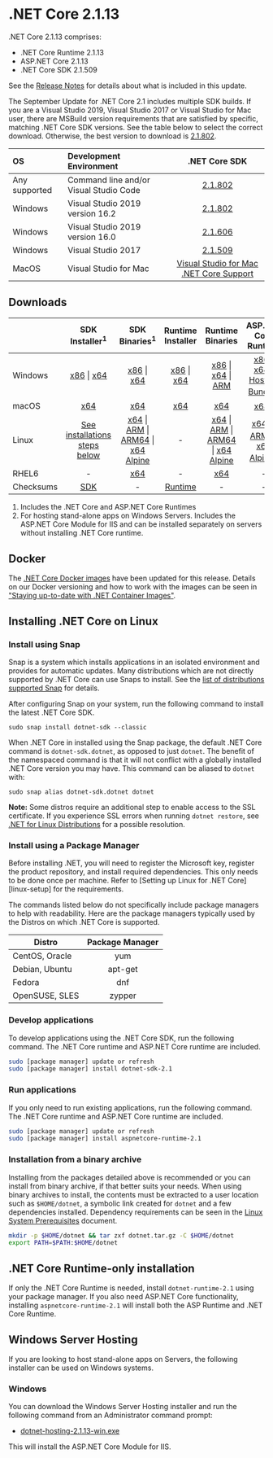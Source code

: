 # .NET Core 2.1.13

.NET Core 2.1.13 comprises:

* .NET Core Runtime 2.1.13
* ASP.NET Core 2.1.13
* .NET Core SDK 2.1.509

See the [Release Notes](2.1.13.md) for details about what is included in this update.

The September Update for .NET Core 2.1 includes multiple SDK builds. If you are a Visual Studio 2019, Visual Studio 2017 or Visual Studio for Mac user, there are MSBuild version requirements that are satisfied by specific, matching .NET Core SDK versions. See the table below to select the correct download. Otherwise, the best version to download is [2.1.802](2.1.802-download.md).

| OS | Development Environment | .NET Core SDK |
| :-- | :-- | :--: |
| Any supported | Command line and/or Visual Studio Code | [2.1.802](#downloads) |
| Windows | Visual Studio 2019 version 16.2 | [2.1.802](#downloads) |
| Windows | Visual Studio 2019 version 16.0 | [2.1.606](2.1.606-download.md) |
| Windows | Visual Studio 2017 | [2.1.509](2.1.13-download.md) |
| MacOS | Visual Studio for Mac | [Visual Studio for Mac .NET Core Support](https://learn.microsoft.com/visualstudio/mac/net-core-support) |

## Downloads

|           | SDK Installer<sup>1</sup>                        | SDK Binaries<sup>1</sup>                 | Runtime Installer                                        | Runtime Binaries                                 | ASP.NET Core Runtime           |
| --------- | :------------------------------------------:     | :----------------------:                 | :---------------------------:                            | :-------------------------:                      | :-----------------:            |
| Windows   | [x86][dotnet-sdk-win-x86.exe] \| [x64][dotnet-sdk-win-x64.exe] | [x86][dotnet-sdk-win-x86.zip] \| [x64][dotnet-sdk-win-x64.zip] | [x86][dotnet-runtime-win-x86.exe] \| [x64][dotnet-runtime-win-x64.exe] | [x86][dotnet-runtime-win-x86.zip] \| [x64][dotnet-runtime-win-x64.zip] \| [ARM][dotnet-runtime-win-arm.zip] | [x86][aspnetcore-runtime-win-x86.exe] \| [x64][aspnetcore-runtime-win-x64.exe] \| <br/> [Hosting Bundle][dotnet-hosting-win.exe]<sup>2</sup> |
| macOS     | [x64][dotnet-sdk-osx-x64.pkg]  | [x64][dotnet-sdk-osx-x64.tar.gz]     | [x64][dotnet-runtime-osx-x64.pkg] | [x64][dotnet-runtime-osx-x64.tar.gz] | [x64][aspnetcore-runtime-osx-x64.tar.gz]<sup>1</sup>
| Linux     | [See installations steps below][linux-install]   | [x64][dotnet-sdk-linux-x64.tar.gz] \| [ARM][dotnet-sdk-linux-arm.tar.gz] \| [ARM64][dotnet-sdk-linux-arm64.tar.gz] \| [x64 Alpine][dotnet-sdk-linux-musl-x64.tar.gz] | - | [x64][dotnet-runtime-linux-x64.tar.gz] \| [ARM][dotnet-runtime-linux-arm.tar.gz] \| [ARM64][dotnet-runtime-linux-arm64.tar.gz] \| [x64 Alpine][dotnet-runtime-linux-musl-x64.tar.gz] | [x64][aspnetcore-runtime-linux-x64.tar.gz]<sup>1</sup>  \| [ARM][aspnetcore-runtime-linux-arm.tar.gz]<sup>1</sup> \| [x64 Alpine][aspnetcore-runtime-linux-musl-x64.tar.gz]<sup>1</sup> |
| RHEL6     | -                                                | [x64][dotnet-sdk-rhel.6-x64.tar.gz]                    | -                                                        | [x64][dotnet-runtime-rhel.6-x64.tar.gz] | - |
| Checksums | [SDK][checksums-sdk]                             | -                                        | [Runtime][checksums-runtime]                             | - | - |

1. Includes the .NET Core and ASP.NET Core Runtimes
2. For hosting stand-alone apps on Windows Servers. Includes the ASP.NET Core Module for IIS and can be installed separately on servers without installing .NET Core runtime.

## Docker

The [.NET Core Docker images](https://hub.docker.com/r/microsoft/dotnet/) have been updated for this release. Details on our Docker versioning and how to work with the images can be seen in ["Staying up-to-date with .NET Container Images"](https://devblogs.microsoft.com/dotnet/staying-up-to-date-with-net-container-images/).

## Installing .NET Core on Linux

### Install using Snap

Snap is a system which installs applications in an isolated environment and provides for automatic updates. Many distributions which are not directly supported by .NET Core can use Snaps to install. See the [list of distributions supported Snap](https://docs.snapcraft.io/installing-snapd/6735) for details.

After configuring Snap on your system, run the following command to install the latest .NET Core SDK.

`sudo snap install dotnet-sdk --classic`

When .NET Core in installed using the Snap package, the default .NET Core command is `dotnet-sdk.dotnet`, as opposed to just `dotnet`. The benefit of the namespaced command is that it will not conflict with a globally installed .NET Core version you may have. This command can be aliased to `dotnet` with:

`sudo snap alias dotnet-sdk.dotnet dotnet`

**Note:** Some distros require an additional step to enable access to the SSL certificate. If you experience SSL errors when running `dotnet restore`, see [.NET for Linux Distributions](../../../linux.md) for a possible resolution.

### Install using a Package Manager

Before installing .NET, you will need to register the Microsoft key, register the product repository, and install required dependencies. This only needs to be done once per machine. Refer to [Setting up Linux for .NET Core][linux-setup] for the requirements.

The commands listed below do not specifically include package managers to help with readability. Here are the package managers typically used by the Distros on which .NET Core is supported.

| Distro | Package Manager  |
| ---             | :----:  |
| CentOS, Oracle  | yum     |
| Debian, Ubuntu  | apt-get |
| Fedora          | dnf     |
| OpenSUSE, SLES  | zypper  |

### Develop applications

To develop applications using the .NET Core SDK, run the following command. The .NET Core runtime and ASP.NET Core runtime are included.

```bash
sudo [package manager] update or refresh
sudo [package manager] install dotnet-sdk-2.1
```

### Run applications

If you only need to run existing applications, run the following command. The .NET Core runtime and ASP.NET Core runtime are included.

```bash
sudo [package manager] update or refresh
sudo [package manager] install aspnetcore-runtime-2.1
```

### Installation from a binary archive

Installing from the packages detailed above is recommended or you can install from binary archive, if that better suits your needs. When using binary archives to install, the contents must be extracted to a user location such as `$HOME/dotnet`, a symbolic link created for `dotnet` and a few dependencies installed. Dependency requirements can be seen in the [Linux System Prerequisites](https://github.com/dotnet/core/blob/main/Documentation/linux-prereqs.md) document.

```bash
mkdir -p $HOME/dotnet && tar zxf dotnet.tar.gz -C $HOME/dotnet
export PATH=$PATH:$HOME/dotnet
```

## .NET Core Runtime-only installation

If only the .NET Core Runtime is needed, install `dotnet-runtime-2.1` using your package manager. If you also need ASP.NET Core functionality, installing `aspnetcore-runtime-2.1` will install both the ASP Runtime and .NET Core Runtime.

## Windows Server Hosting

If you are looking to host stand-alone apps on Servers, the following installer can be used on Windows systems.

### Windows

You can download the Windows Server Hosting installer and run the following command from an Administrator command prompt:

* [dotnet-hosting-2.1.13-win.exe][dotnet-hosting-win.exe]

This will install the ASP.NET Core Module for IIS.

[blob-runtime]: https://builds.dotnet.microsoft.com/dotnet/Runtime/
[blob-sdk]: https://builds.dotnet.microsoft.com/dotnet/Sdk/
[release-notes]: 2.1.13.md

[//]: # ( Runtime 2.1.13)
[dotnet-hosting-win.exe]: https://download.visualstudio.microsoft.com/download/pr/070b4126-8c0c-445f-8c0e-7a29963b0a1c/d50548fc04e2e0063dad4fda8232cd9d/dotnet-hosting-2.1.13-win.exe
[dotnet-runtime-linux-arm.tar.gz]: https://download.visualstudio.microsoft.com/download/pr/4f9988da-8a62-4e01-9978-d9f1dd4fc386/3acb243f96e8e20b6774c64694d478ce/dotnet-runtime-2.1.13-linux-arm.tar.gz
[dotnet-runtime-linux-arm64.tar.gz]: https://download.visualstudio.microsoft.com/download/pr/395351ee-1d85-4e80-b0fb-1e694afe93cc/6fe9c98d5a6c07e42ddb406bbb4d762a/dotnet-runtime-2.1.13-linux-arm64.tar.gz
[dotnet-runtime-linux-musl-x64.tar.gz]: https://download.visualstudio.microsoft.com/download/pr/8aaca805-963d-40f0-96c6-e709c95d2133/54b61a71e726f425b56ed3560c1ff61b/dotnet-runtime-2.1.13-linux-musl-x64.tar.gz
[dotnet-runtime-linux-x64.tar.gz]: https://download.visualstudio.microsoft.com/download/pr/7085b86a-0888-49b5-a272-6cd317abc4d3/1d5d8107d575e7fc8b14e9ace9f7667b/dotnet-runtime-2.1.13-linux-x64.tar.gz
[dotnet-runtime-osx-x64.pkg]: https://download.visualstudio.microsoft.com/download/pr/9314da31-774c-4d2b-8743-998f2a21f5ab/bc918ca05ab6b650f2991b205c04f623/dotnet-runtime-2.1.13-osx-x64.pkg
[dotnet-runtime-osx-x64.tar.gz]: https://download.visualstudio.microsoft.com/download/pr/de616a20-413b-4790-860c-5a0a49febb11/65d8aea6c240dfeced318b447bb67c25/dotnet-runtime-2.1.13-osx-x64.tar.gz
[dotnet-runtime-rhel.6-x64.tar.gz]: https://download.visualstudio.microsoft.com/download/pr/8684dc18-a9f7-4f11-94d1-833f69a6b927/9066251f09cc77b467b743c2472d27bd/dotnet-runtime-2.1.13-rhel.6-x64.tar.gz
[dotnet-runtime-win-arm.zip]: https://download.visualstudio.microsoft.com/download/pr/23a290e2-7369-4635-a958-19b8c490463f/d2f85f8bfad3d461ce0c7edd7d2f7608/dotnet-runtime-2.1.13-win-arm.zip
[dotnet-runtime-win-x64.exe]: https://download.visualstudio.microsoft.com/download/pr/d046f80d-8ad4-4bb9-8db6-8510105de979/07319c666f9951e15c607aed260ab12d/dotnet-runtime-2.1.13-win-x64.exe
[dotnet-runtime-win-x64.zip]: https://download.visualstudio.microsoft.com/download/pr/6c077613-cbf5-4c3c-a32b-d1d20db9c779/b314a6cd36cde83337ebb2888c905eb2/dotnet-runtime-2.1.13-win-x64.zip
[dotnet-runtime-win-x86.exe]: https://download.visualstudio.microsoft.com/download/pr/a3d47757-7f32-47ae-a5c8-8f65ee585427/f7099b92d78e2be2076e268d8bdfe73a/dotnet-runtime-2.1.13-win-x86.exe
[dotnet-runtime-win-x86.zip]: https://download.visualstudio.microsoft.com/download/pr/21adb9db-dd8d-4da6-800d-fbc35f5d3c01/b8ff1419088cca7caf210c05455c39be/dotnet-runtime-2.1.13-win-x86.zip

[//]: # ( ASP 2.1.13)
[aspnetcore-runtime-linux-arm.tar.gz]: https://download.visualstudio.microsoft.com/download/pr/39d580d6-da0b-42e3-9bbe-3fd2efec71ac/594ae2dde78da0e8b9e1cc7476cee470/aspnetcore-runtime-2.1.13-linux-arm.tar.gz
[aspnetcore-runtime-linux-musl-x64.tar.gz]: https://download.visualstudio.microsoft.com/download/pr/44f47739-9da8-4a46-85dc-ba60dbfc68e4/ea951070fa4740d784ef3190ef304cc0/aspnetcore-runtime-2.1.13-linux-musl-x64.tar.gz
[aspnetcore-runtime-linux-x64.tar.gz]: https://download.visualstudio.microsoft.com/download/pr/88fdaf6f-08ea-4d1c-856d-60f78a7d733a/2e70e89c45dc9a8d701b544edc2bb5a1/aspnetcore-runtime-2.1.13-linux-x64.tar.gz
[aspnetcore-runtime-osx-x64.tar.gz]: https://download.visualstudio.microsoft.com/download/pr/c83b8179-7c67-4043-875d-9c24e5c47d6e/de30706a2fe9c644da9005e6ce12d4ec/aspnetcore-runtime-2.1.13-osx-x64.tar.gz
[aspnetcore-runtime-win-x64.exe]: https://download.visualstudio.microsoft.com/download/pr/69d3ca05-a3f7-493c-816d-4b6ff0d9adeb/52de650ab7f96968e2718c418ac3d206/aspnetcore-runtime-2.1.13-win-x64.exe
[aspnetcore-runtime-win-x64.zip]: https://download.visualstudio.microsoft.com/download/pr/5b8b3f47-551f-4003-8be8-071cfc0291f8/aae98ecf3c39961994dad92d9b46734e/aspnetcore-runtime-2.1.13-win-x64.zip
[aspnetcore-runtime-win-x86.exe]: https://download.visualstudio.microsoft.com/download/pr/63db7be7-97b7-466c-8d77-253fffbc62c1/0c08d7f22a4e3433b21bad9219dbae22/aspnetcore-runtime-2.1.13-win-x86.exe
[aspnetcore-runtime-win-x86.zip]: https://download.visualstudio.microsoft.com/download/pr/f3d7e5b5-b51c-4bba-8432-8d6cfccda545/71effb4c66d75320f542b20b34cee097/aspnetcore-runtime-2.1.13-win-x86.zip
[dotnet-hosting-win.exe]: https://download.visualstudio.microsoft.com/download/pr/070b4126-8c0c-445f-8c0e-7a29963b0a1c/d50548fc04e2e0063dad4fda8232cd9d/dotnet-hosting-2.1.13-win.exe

[//]: # ( SDK 2.1.802 )
[dotnet-sdk-linux-arm.tar.gz]: https://download.visualstudio.microsoft.com/download/pr/516cf8d3-f536-4f58-a5ce-aa6f2f85d1c8/98aab0aaedd12e987310f4c2c1f327d3/dotnet-sdk-2.1.802-linux-arm.tar.gz
[dotnet-sdk-linux-arm64.tar.gz]: https://download.visualstudio.microsoft.com/download/pr/df4506c8-dbaa-4fc9-910b-63044c6d7ecf/0c4530092606a9ba32045996b64749fe/dotnet-sdk-2.1.802-linux-arm64.tar.gz
[dotnet-sdk-linux-musl-x64.tar.gz]: https://download.visualstudio.microsoft.com/download/pr/7bf7fbe5-53dd-44f1-968f-404b3ed76c31/274e5eea3febbe92aab04ee13a0a6019/dotnet-sdk-2.1.802-linux-musl-x64.tar.gz
[dotnet-sdk-linux-x64.tar.gz]: https://download.visualstudio.microsoft.com/download/pr/8029a774-0cc8-4c62-945e-169a473b51d3/2c3f6a18aed152e5e498035695ed816f/dotnet-sdk-2.1.802-linux-x64.tar.gz
[dotnet-sdk-osx-x64.pkg]: https://download.visualstudio.microsoft.com/download/pr/3998e58a-46dd-4f9c-a0e2-d17309de20fb/d694ddf3d8f99e8dee928e0b46f15084/dotnet-sdk-2.1.802-osx-x64.pkg
[dotnet-sdk-osx-x64.tar.gz]: https://download.visualstudio.microsoft.com/download/pr/c10e6578-1c79-4c14-87ca-9fbf5c3010ca/176f946305053550fc5f6937b9409f81/dotnet-sdk-2.1.802-osx-x64.tar.gz
[dotnet-sdk-rhel.6-x64.tar.gz]: https://download.visualstudio.microsoft.com/download/pr/f058756f-4b05-4409-b71f-b3372a05476e/411eb8566ab298d3c217447195a8f33e/dotnet-sdk-2.1.802-rhel.6-x64.tar.gz
[dotnet-sdk-win-x64.exe]: https://download.visualstudio.microsoft.com/download/pr/0297dbc2-424f-426a-a415-b39927dffe9a/2417ef7aae3c24da94ad7e54137b38b6/dotnet-sdk-2.1.802-win-x64.exe
[dotnet-sdk-win-x64.zip]: https://download.visualstudio.microsoft.com/download/pr/77a1fe49-848a-4374-8b99-48d891d61251/bbe0c2a7c8fd7fa3cde3c19e36f26e95/dotnet-sdk-2.1.802-win-x64.zip
[dotnet-sdk-win-x86.exe]: https://download.visualstudio.microsoft.com/download/pr/e3e237eb-7ab3-45d6-820a-55aa5e1ebeb3/b31595e93cb6b40c8ce39caec7019b34/dotnet-sdk-2.1.802-win-x86.exe
[dotnet-sdk-win-x86.zip]: https://download.visualstudio.microsoft.com/download/pr/efa31361-601c-4893-93e3-a43b4627471d/97d43dc2260d6af0f0b2dd6adcf531fd/dotnet-sdk-2.1.802-win-x86.zip

[checksums-runtime]: https://builds.dotnet.microsoft.com/dotnet/checksums/2.1.13-sha.txt
[checksums-sdk]: https://builds.dotnet.microsoft.com/dotnet/checksums/2.1.13-sha.txt

[linux-install]: https://learn.microsoft.com/dotnet/core/install/linux

[dotnet-blog]: https://devblogs.microsoft.com/dotnet/
